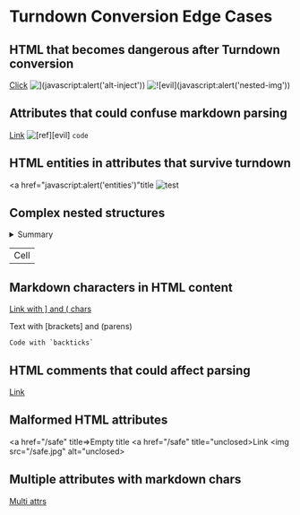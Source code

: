 # Turndown Conversion Edge Cases

## HTML that becomes dangerous after Turndown conversion
<a href="#" title="](javascript:alert('title-inject'))">Click</a>
<img src="/safe.jpg" alt="](javascript:alert('alt-inject'))" />
<img src="/safe.jpg" alt="![evil](javascript:alert('nested-img'))" />

## Attributes that could confuse markdown parsing
<a href="/safe" title="[evil]: javascript:alert('ref-def')">Link</a>
<img src="/safe.jpg" alt="[ref][evil]" />
<code title="`javascript:alert('code-break')`">code</code>

## HTML entities in attributes that survive turndown
<a href="&#x6a;&#x61;vascript:alert('entities')"title</a>
<img src="&#x6a;&#x61;vascript:alert('img-entities')" alt="test" />

## Complex nested structures
<details><summary title="](javascript:alert('details'))">Summary</summary>Content</details>
<table><tr><td title="](javascript:alert('table'))">Cell</td></tr></table>

## Markdown characters in HTML content
<a href="/safe">Link with ] and ( chars</a>
<p>Text with [brackets] and (parens)</p>
<code>Code with `backticks`</code>

## HTML comments that could affect parsing
<!-- [evil]: javascript:alert('comment') -->
<a href="/safe">Link</a>
<!-- ![attack](javascript:alert('comment-img')) -->

## Malformed HTML attributes
<a href="/safe" title=>Empty title</a>
<a href="/safe" title="unclosed>Link</a>
<img src="/safe.jpg" alt="unclosed>

## Multiple attributes with markdown chars
<a href="/safe" title="[ref]" class="(class)" id="id]">Multi attrs</a>